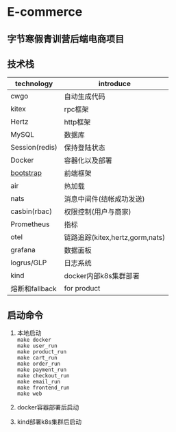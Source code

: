 # E-commerce
## 字节寒假青训营后端电商项目

## 技术栈
| technology                                                                   | introduce                   |
|------------------------------------------------------------------------------|-----------------------------|
| cwgo                                                                         | 自动生成代码                      |
| kitex                                                                        | rpc框架                       |
| Hertz                                                                        | http框架                      |
| MySQL                                                                        | 数据库                         |
| Session(redis)                                                               | 保持登陆状态                      |
| Docker                                                                       | 容器化以及部署                     |
| [bootstrap](https://getbootstrap.com/docs/5.3/getting-started/introduction/) | 前端框架                        |
| air                                                                          | 热加载                         |
| nats                                                                         | 消息中间件(结帐成功发送)               |
| casbin(rbac)                                                                 | 权限控制(用户与商家)                 |
| Prometheus                                                                   | 指标                          |
| otel                                                                         | 链路追踪(kitex,hertz,gorm,nats) |
| grafana                                                                      | 数据面板                        |
| logrus/GLP                                                                   | 日志系统                        |
| kind                                                                         | docker内部k8s集群部署             |
| 熔断和fallback                                                                         | for product                 |

## 启动命令

1. 本地启动</br>
`make docker` </br>
`make user_run` </br>
`make product_run` </br>
`make cart_run` </br>
`make order_run` </br>
`make payment_run` </br>
`make checkout_run` </br>
`make email_run` </br>
`make frontend_run` </br>
`make web` </br>

2. docker容器部署后启动

3. kind部署k8s集群后启动
